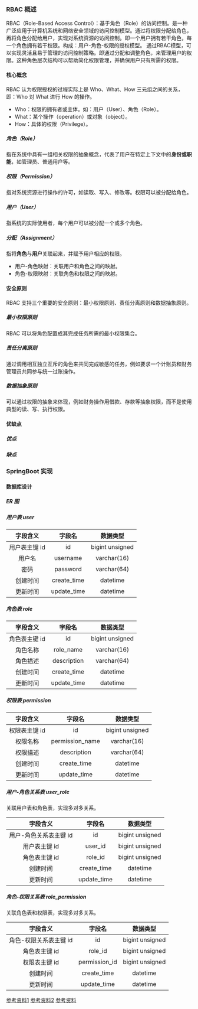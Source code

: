 ### RBAC 概述
RBAC（Role-Based Access Control）：基于角色（Role）的访问控制。是一种广泛应用于计算机系统和网络安全领域的访问控制模型。通过将权限分配给角色，再将角色分配给用户，实现对系统资源的访问控制。即一个用户拥有若干角色，每一个角色拥有若干权限。构成：用户-角色-权限的授权模型。
通过RBAC模型，可以实现灵活且易于管理的访问控制策略。即通过分配和调整角色，来管理用户的权限。这种角色层次结构可以帮助简化权限管理，并确保用户只有所需的权限。
#### 核心概念
RBAC 认为权限授权的过程实际上是 Who、What、How 三元组之间的关系，即：Who 对 What 进行 How 的操作。
- Who：权限的拥有者或主体。如：用户（User）、角色（Role）。
- What：某个操作（operation）或对象（object）。
- How：具体的权限（Privilege）。
##### 角色（Role）
指在系统中具有一组相关权限的抽象概念，代表了用户在特定上下文中的**身份或职能**，如管理员、普通用户等。
##### 权限（Permission）
指对系统资源进行操作的许可，如读取、写入、修改等。权限可以被分配给角色。
##### 用户（User）
指系统的实际使用者，每个用户可以被分配一个或多个角色。
##### 分配（Assignment）
指将**角色**与**用户**关联起来，并赋予用户相应的权限。
- 用户-角色映射：关联用户和角色之间的映射。
- 角色-权限映射：关联角色和权限之间的映射。
#### 安全原则
RBAC 支持三个重要的安全原则：最小权限原则、责任分离原则和数据抽象原则。
##### 最小权限原则
RBAC 可以将角色配置成其完成任务所需的最小权限集合。
##### 责任分离原则
通过调用相互独立互斥的角色来共同完成敏感的任务，例如要求一个计账员和财务管理员共同参与统一过账操作。
##### 数据抽象原则
可以通过权限的抽象来体现，例如财务操作用借款、存款等抽象权限，而不是使用典型的读、写、执行权限。


#### 优缺点
##### 优点

##### 缺点


### SpringBoot 实现
#### 数据库设计
##### ER 图
##### 用户表 user

|   字段含义   |     字段名     |      数据类型       |
| :------: | :---------: | :-------------: |
| 用户表主键 id |     id      | bigint unsigned |
|   用户名    |  username   |   varchar(16)   |
|    密码    |  password   |   varchar(64)   |
|   创建时间   | create_time |    datetime     |
|   更新时间   | update_time |    datetime     |
##### 角色表 role
|   字段含义   |     字段名     |      数据类型       |
| :------: | :---------: | :-------------: |
| 角色表主键 id |     id      | bigint unsigned |
|   角色名称   |  role_name  |   varchar(16)   |
|   角色描述   | description |   varchar(64)   |
|   创建时间   | create_time |    datetime     |
|   更新时间   | update_time |    datetime     |
##### 权限表 permission
|   字段含义   |       字段名       |      数据类型       |
| :------: | :-------------: | :-------------: |
| 权限表主键 id |       id        | bigint unsigned |
|   权限名称   | permission_name |   varchar(16)   |
|   权限描述   |   description   |   varchar(64)   |
|   创建时间   |   create_time   |    datetime     |
|   更新时间   |   update_time   |    datetime     |
##### 用户-角色关系表 user_role
关联用户表和角色表，实现多对多关系。

|     字段含义      |     字段名     |      数据类型       |
| :-----------: | :---------: | :-------------: |
| 用户-角色关系表主键 id |     id      | bigint unsigned |
|   用户表主键 id    |   user_id   | bigint unsigned |
|   角色表主键 id    |   role_id   | bigint unsigned |
|     创建时间      | create_time |    datetime     |
|     更新时间      | update_time |    datetime     |

##### 角色-权限关系表 role_permission
关联角色表和权限表，实现多对多关系。

|     字段含义      |      字段名      |      数据类型       |
| :-----------: | :-----------: | :-------------: |
| 角色-权限关系表主键 id |      id       | bigint unsigned |
|   角色表主键 id    |    role_id    | bigint unsigned |
|   权限表主键 id    | permission_id | bigint unsigned |
|     创建时间      |  create_time  |    datetime     |
|     更新时间      |  update_time  |    datetime     |

[参考资料1](https://cloud.tencent.com/developer/article/1802329)
[参考资料2](https://blog.csdn.net/m0_62006803/article/details/133962328)
[参考资料](https://cloud.tencent.com/developer/article/1175271)
